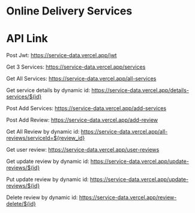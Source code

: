 # Online Delivery Services

# API Link

Post Jwt: https://service-data.vercel.app/jwt 

Get 3 Services: https://service-data.vercel.app/services

Get All Services: https://service-data.vercel.app/all-services

Get service details by dynamic id: https://service-data.vercel.app/details-services/${id}

Post Add Services: https://service-data.vercel.app/add-services

Post Add Review: https://service-data.vercel.app/add-review

Get All Review by dynamic id: https://service-data.vercel.app/all-reviews/serviceId=${review_id}

Get user review: https://service-data.vercel.app/user-reviews

Get update review by dynamic id: https://service-data.vercel.app/update-reviews/${id}

Put update review by dynamic id: https://service-data.vercel.app/update-reviews/${id}

Delete review by dynamic id: https://service-data.vercel.app/review-delete/${id}
